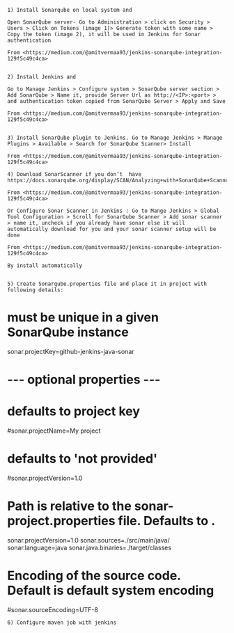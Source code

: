 	1) Install Sonarqube on local system and 
	
	Open SonarQube server- Go to Administration > click on Security > Users > Click on Tokens (image 1)> Generate token with some name > Copy the token (image 2), it will be used in Jenkins for Sonar authentication
	
	From <https://medium.com/@amitvermaa93/jenkins-sonarqube-integration-129f5c49c4ca> 
	
	
	2) Install Jenkins and

	Go to Manage Jenkins > Configure system > SonarQube server section > Add SonarQube > Name it, provide Server Url as http://<IP>:<port> > and authentication token copied from SonarQube Server > Apply and Save
	
	From <https://medium.com/@amitvermaa93/jenkins-sonarqube-integration-129f5c49c4ca> 
	
	
	3) Install SonarQube plugin to Jenkins. Go to Manage Jenkins > Manage Plugins > Available > Search for SonarQube Scanner> Install
	
	From <https://medium.com/@amitvermaa93/jenkins-sonarqube-integration-129f5c49c4ca> 

	4) Download SonarScanner if you don’t  have  https://docs.sonarqube.org/display/SCAN/Analyzing+with+SonarQube+Scanner
	
	From <https://medium.com/@amitvermaa93/jenkins-sonarqube-integration-129f5c49c4ca> 
	
	Or Configure Sonar Scanner in Jenkins : Go to Mange Jenkins > Global Tool Configuration > Scroll for SonarQube Scanner > Add sonar scanner > name it, uncheck if you already have sonar else it will automatically download for you and your sonar scanner setup will be done
	
	From <https://medium.com/@amitvermaa93/jenkins-sonarqube-integration-129f5c49c4ca> 
	
	By install automatically
	
	
	5) Create Sonarqube.properties file and place it in project with following details:

# must be unique in a given SonarQube instance
sonar.projectKey=github-jenkins-java-sonar

# --- optional properties ---

# defaults to project key
#sonar.projectName=My project
# defaults to 'not provided'
#sonar.projectVersion=1.0
 
# Path is relative to the sonar-project.properties file. Defaults to .
sonar.projectVersion=1.0
sonar.sources=./src/main/java/
sonar.language=java
sonar.java.binaries=./target/classes 
 
# Encoding of the source code. Default is default system encoding
#sonar.sourceEncoding=UTF-8


	6) Configure maven job with jenkins 


	
	
	
	
	
